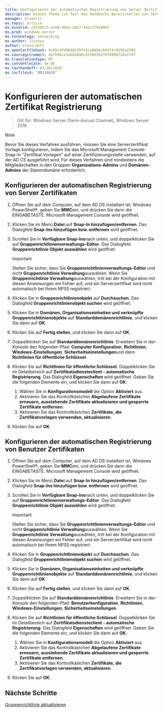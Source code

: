 ```yaml
---
title: Konfigurieren der automatischen Registrierung von Server Zertifikaten
description: Dieses Thema ist Teil des Handbuchs Bereitstellen von Server Zertifikaten für drahtlose und drahtlose 802.1 x-bereit Stellungen.
manager: brianlic
ms.topic: article
ms.assetid: c81e85cb-ecb8-442a-ad27-442c2f9e40df
ms.prod: windows-server
ms.technology: networking
ms.author: lizross
author: eross-msft
ms.openlocfilehash: 9c85c4fd9026155fe1ca880ecb05f4c9358a2309
ms.sourcegitcommit: da7b9bce1eba369bcd156639276f6899714e279f
ms.translationtype: MT
ms.contentlocale: de-DE
ms.lasthandoff: 03/26/2020
ms.locfileid: "80318428"
---
```

# <a name="configure-certificate-auto-enrollment"></a>Konfigurieren der automatischen Zertifikat Registrierung

>Gilt für: Windows Server (Semi-Annual Channel), Windows Server 2016

> [!NOTE]
> Bevor Sie dieses Verfahren ausführen, müssen Sie eine Serverzertifikat Vorlage konfigurieren, indem Sie das Microsoft Management Console-Snap-in "Zertifikat Vorlagen" auf einer Zertifizierungsstelle verwenden, auf der AD CS ausgeführt wird.
Für dieses Verfahren sind mindestens die Mitgliedschaften in den Gruppen **Organisations-Admins** und **Domänen-Admins** der Stammdomäne erforderlich.

## <a name="configure-server-certificate-auto-enrollment"></a>Konfigurieren der automatischen Registrierung von Server Zertifikaten

1. Öffnen Sie auf dem Computer, auf dem AD DS installiert ist, Windows PowerShell&reg;, geben Sie **MMC**ein, und drücken Sie dann die EINGABETASTE. Microsoft Management Console wird geöffnet.
2. Klicken Sie im Menü **Datei** auf **Snap-In hinzufügen/entfernen**. Das Dialogfeld **Snap-Ins hinzufügen bzw. entfernen** wird geöffnet.
3. Scrollen Sie in **Verfügbare Snap-Ins**nach unten, und doppelklicken Sie auf **Gruppenrichtlinienverwaltungs-Editor**. Das Dialogfeld **Gruppenrichtlinie Objekt auswählen** wird geöffnet.

     > [!IMPORTANT]
     > Stellen Sie sicher, dass Sie **Gruppenrichtlinienverwaltungs-Editor** und nicht **Gruppenrichtlinie Verwaltung**auswählen. Wenn Sie **Gruppenrichtlinie Verwaltung**auswählen, tritt bei der Konfiguration mit diesen Anweisungen ein Fehler auf, und ein Serverzertifikat wird nicht automatisch bei Ihrem NPSS registriert.

4. Klicken Sie in **Gruppenrichtlinienobjekt** auf **Durchsuchen**. Das Dialogfeld **Gruppenrichtlinienobjekt suchen** wird geöffnet.
5. Klicken Sie in **Domänen, Organisationseinheiten und verknüpfte Gruppenrichtlinienobjekte** auf **Standarddomänenrichtlinie**, und klicken Sie dann auf **OK**.
6. Klicken Sie auf **Fertig stellen**, und klicken Sie dann auf **OK**.
7. Doppelklicken Sie auf **Standarddomänenrichtlinie**. Erweitern Sie in der-Konsole den folgenden Pfad: **Computer Konfiguration**, **Richtlinien**, **Windows-Einstellungen**, **Sicherheitseinstellungen**und dann **Richtlinien für öffentliche Schlüssel**.
8. Klicken Sie auf **Richtlinien für öffentliche Schlüssel**. Doppelklicken Sie im Detailbereich auf **Zertifikatsdiensteclient - automatische Registrierung**. Das Dialogfeld **Eigenschaften** wird geöffnet. Geben Sie die folgenden Elemente ein, und klicken Sie dann auf **OK**:

     1. Wählen Sie in **Konfigurationsmodell** die Option **Aktiviert** aus.
     2. Aktivieren Sie das Kontrollkästchen **Abgelaufene Zertifikate erneuern, ausstehende Zertifikate aktualisieren und gesperrte Zertifikate entfernen**.
     3. Aktivieren Sie das Kontrollkästchen **Zertifikate, die Zertifikatvorlagen verwenden, aktualisieren**.

9. Klicken Sie auf **OK**.

## <a name="configure-user-certificate-auto-enrollment"></a>Konfigurieren der automatischen Registrierung von Benutzer Zertifikaten

1. Öffnen Sie auf dem Computer, auf dem AD DS installiert ist, Windows PowerShell&reg;, geben Sie **MMC**ein, und drücken Sie dann die EINGABETASTE. Microsoft Management Console wird geöffnet.
2. Klicken Sie im Menü **Datei** auf **Snap-In hinzufügen/entfernen**. Das Dialogfeld **Snap-Ins hinzufügen bzw. entfernen** wird geöffnet.
3. Scrollen Sie in **Verfügbare Snap-Ins**nach unten, und doppelklicken Sie auf **Gruppenrichtlinienverwaltungs-Editor**. Das Dialogfeld **Gruppenrichtlinie Objekt auswählen** wird geöffnet.

     > [!IMPORTANT]
     > Stellen Sie sicher, dass Sie **Gruppenrichtlinienverwaltungs-Editor** und nicht **Gruppenrichtlinie Verwaltung**auswählen. Wenn Sie **Gruppenrichtlinie Verwaltung**auswählen, tritt bei der Konfiguration mit diesen Anweisungen ein Fehler auf, und ein Serverzertifikat wird nicht automatisch bei Ihrem NPSS registriert.

4. Klicken Sie in **Gruppenrichtlinienobjekt** auf **Durchsuchen**. Das Dialogfeld **Gruppenrichtlinienobjekt suchen** wird geöffnet.
5. Klicken Sie in **Domänen, Organisationseinheiten und verknüpfte Gruppenrichtlinienobjekte** auf **Standarddomänenrichtlinie**, und klicken Sie dann auf **OK**.
6. Klicken Sie auf **Fertig stellen**, und klicken Sie dann auf **OK**.
7. Doppelklicken Sie auf **Standarddomänenrichtlinie**. Erweitern Sie in der-Konsole den folgenden Pfad: **Benutzerkonfiguration**, **Richtlinien**, **Windows-Einstellungen**, **Sicherheitseinstellungen**.
8. Klicken Sie auf **Richtlinien für öffentliche Schlüssel**. Doppelklicken Sie im Detailbereich auf **Zertifikatsdiensteclient - automatische Registrierung**. Das Dialogfeld **Eigenschaften** wird geöffnet. Geben Sie die folgenden Elemente ein, und klicken Sie dann auf **OK**:

     1. Wählen Sie in **Konfigurationsmodell** die Option **Aktiviert** aus.
     2. Aktivieren Sie das Kontrollkästchen **Abgelaufene Zertifikate erneuern, ausstehende Zertifikate aktualisieren und gesperrte Zertifikate entfernen**.
     3. Aktivieren Sie das Kontrollkästchen **Zertifikate, die Zertifikatvorlagen verwenden, aktualisieren**.

9. Klicken Sie auf **OK**.

## <a name="next-steps"></a>Nächste Schritte

[Gruppenrichtlinie aktualisieren](refresh-group-policy.md)
